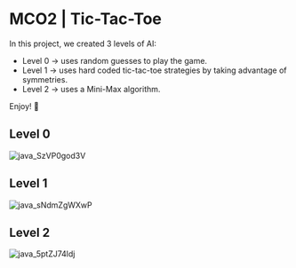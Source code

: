 # MCO2 | Tic-Tac-Toe
In this project, we created 3 levels of AI:
- Level 0 → uses random guesses to play the game.
- Level 1 → uses hard coded tic-tac-toe strategies by taking advantage of symmetries.
- Level 2 → uses a Mini-Max algorithm.

Enjoy! 👾

## Level 0
![java_SzVP0god3V](https://github.com/Galahallt/MCO2_Tic_Tac_Toe/assets/75112985/2df09047-9ef4-4962-9829-951dfdea0631)

## Level 1
![java_sNdmZgWXwP](https://github.com/Galahallt/MCO2_Tic_Tac_Toe/assets/75112985/4720c56e-19a8-4b5c-9408-49e2652c739d)

## Level 2
![java_5ptZJ74ldj](https://github.com/Galahallt/MCO2_Tic_Tac_Toe/assets/75112985/dc5aefc4-2dd3-4515-aa25-da15db32247d)
